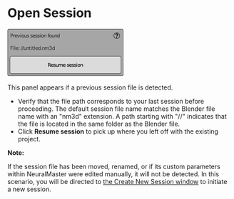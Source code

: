 # Open Session

![Open Session Panel](../img/open_session_panel.png)

This panel appears if a previous session file is detected.

- Verify that the file path corresponds to your last session before proceeding. The default session file name matches the Blender file name with an "nm3d" extension. A path starting with "//" indicates that the file is located in the same folder as the Blender file.
- Click **Resume session** to pick up where you left off with the existing project.

**Note:**

If the session file has been moved, renamed, or if its custom parameters within NeuralMaster were edited manually, it will not be detected. In this scenario, you will be directed to [the Create New Session window](create_session_panel.md) to initiate a new session.
